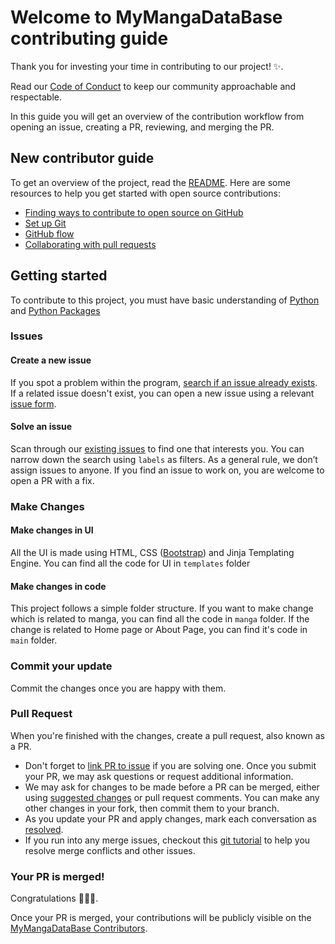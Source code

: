 # Welcome to MyMangaDataBase contributing guide

Thank you for investing your time in contributing to our project! :sparkles:. 

Read our [Code of Conduct](./.github/CODE_OF_CONDUCT.md) to keep our community approachable and respectable.

In this guide you will get an overview of the contribution workflow from opening an issue, creating a PR, reviewing, and merging the PR.

## New contributor guide

To get an overview of the project, read the [README](README.md). Here are some resources to help you get started with open source contributions:

- [Finding ways to contribute to open source on GitHub](https://docs.github.com/en/get-started/exploring-projects-on-github/finding-ways-to-contribute-to-open-source-on-github)
- [Set up Git](https://docs.github.com/en/get-started/quickstart/set-up-git)
- [GitHub flow](https://docs.github.com/en/get-started/quickstart/github-flow)
- [Collaborating with pull requests](https://docs.github.com/en/github/collaborating-with-pull-requests)


## Getting started

To contribute to this project, you must have basic understanding of [Python](https://www.python.org/) and [Python Packages](https://pypi.org/)

### Issues

#### Create a new issue

If you spot a problem within the program, [search if an issue already exists](https://github.com/EdwinRodger/MyMangaDataBase/issues). If a related issue doesn't exist, you can open a new issue using a relevant [issue form](https://github.com/EdwinRodger/MyMangaDataBase/issues/new/choose). 

#### Solve an issue

Scan through our [existing issues](https://github.com/EdwinRodger/MyMangaDataBase/issues) to find one that interests you. You can narrow down the search using `labels` as filters. As a general rule, we don’t assign issues to anyone. If you find an issue to work on, you are welcome to open a PR with a fix.

### Make Changes

#### Make changes in UI

All the UI is made using HTML, CSS ([Bootstrap](https://getbootstrap.com/docs/5.2/getting-started/introduction/)) and Jinja Templating Engine. You can find all the code for UI in `templates` folder

#### Make changes in code

This project follows a simple folder structure. If you want to make change which is related to manga, you can find all the code in `manga` folder. If the change is related to Home page or About Page, you can find it's code in `main` folder.

### Commit your update

Commit the changes once you are happy with them.

### Pull Request

When you're finished with the changes, create a pull request, also known as a PR.
- Don't forget to [link PR to issue](https://docs.github.com/en/issues/tracking-your-work-with-issues/linking-a-pull-request-to-an-issue) if you are solving one.
Once you submit your PR, we may ask questions or request additional information.
- We may ask for changes to be made before a PR can be merged, either using [suggested changes](https://docs.github.com/en/github/collaborating-with-issues-and-pull-requests/incorporating-feedback-in-your-pull-request) or pull request comments. You can make any other changes in your fork, then commit them to your branch.
- As you update your PR and apply changes, mark each conversation as [resolved](https://docs.github.com/en/github/collaborating-with-issues-and-pull-requests/commenting-on-a-pull-request#resolving-conversations).
- If you run into any merge issues, checkout this [git tutorial](https://github.com/skills/resolve-merge-conflicts) to help you resolve merge conflicts and other issues.

### Your PR is merged!

Congratulations :tada::tada::sparkles:. 

Once your PR is merged, your contributions will be publicly visible on the [MyMangaDataBase Contributors](https://github.com/EdwinRodger/MyMangaDataBase/graphs/contributors).
